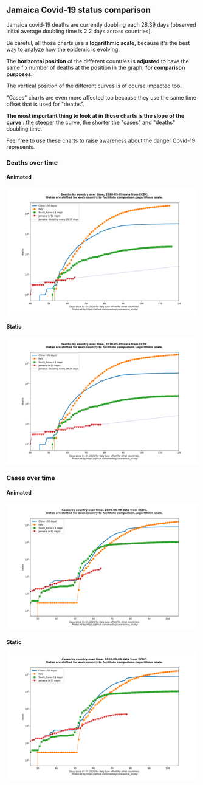 ## Jamaica Covid-19 status comparison 

Jamaica covid-19 deaths are currently doubling each 28.39 days (observed initial average doubling time is 2.2 days across countries).



Be careful, all those charts use a **logarithmic scale**, because it's the best way to analyze how the epidemic is evolving.
 
The **horizontal position** of the different countries is **adjusted** to have the same fix number of deaths at the position in the graph, **for comparison purposes**.

The vertical position of the different curves is of course impacted too.

"Cases" charts are even more affected too because they use the same time offset that is used for "deaths".

**The most important thing to look at in those charts is the slope of the curve** : the steeper the curve, the shorter the "cases" and "deaths" doubling time.

Feel free to use these charts to raise awareness about the danger Covid-19 represents. 


 
### Deaths over time
 
#### Animated
![Jamaica covid-19 deaths animated chart](https://raw.githubusercontent.com/madlag/coronavirus_study/master/notebooks/graphs/2020-05-09/countries/Jamaica/2020-05-09_Jamaica_deaths.gif "Jamaica covid-19 deaths animated chart")   
 
#### Static
![Jamaica covid-19 deaths static chart](https://raw.githubusercontent.com/madlag/coronavirus_study/master/notebooks/graphs/2020-05-09/countries/Jamaica/2020-05-09_Jamaica_deaths.png "Jamaica covid-19 deaths static chart")   

 
### Cases over time
 
#### Animated
![Jamaica covid-19 cases animated chart](https://raw.githubusercontent.com/madlag/coronavirus_study/master/notebooks/graphs/2020-05-09/countries/Jamaica/2020-05-09_Jamaica_cases.gif "Jamaica covid-19 cases animated chart")   
 
#### Static
![Jamaica covid-19 cases static chart](https://raw.githubusercontent.com/madlag/coronavirus_study/master/notebooks/graphs/2020-05-09/countries/Jamaica/2020-05-09_Jamaica_cases.png "Jamaica covid-19 cases static chart")   

